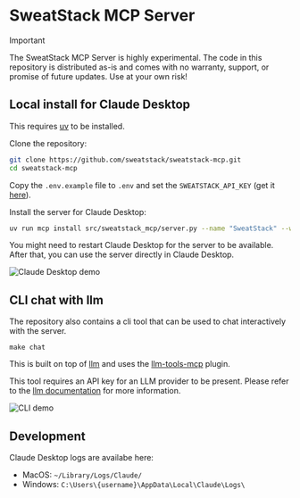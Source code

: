 # SweatStack MCP Server


> [!IMPORTANT]  
> The SweatStack MCP Server is highly experimental. The code in this repository is distributed as-is and comes with no warranty, support, or promise of future updates. Use at your own risk!


## Local install for Claude Desktop

This requires [uv](https://docs.astral.sh/uv/) to be installed.

Clone the repository:

```bash
git clone https://github.com/sweatstack/sweatstack-mcp.git
cd sweatstack-mcp
```

Copy the `.env.example` file to `.env` and set the `SWEATSTACK_API_KEY` (get it [here](https://app.sweatstack.no/settings/api)).

Install the server for Claude Desktop:

```bash
uv run mcp install src/sweatstack_mcp/server.py --name "SweatStack" --with-editable . --env-file .env
```

You might need to restart Claude Desktop for the server to be available.
After that, you can use the server directly in Claude Desktop.

![Claude Desktop demo](./media/sweatstack-mcp-claude-desktop.gif)



## CLI chat with llm

The repository also contains a cli tool that can be used to chat interactively with the server.

```
make chat
```

This is built on top of [llm](https://llm.datasette.io/en/stable/index.html) and uses the [llm-tools-mcp](https://github.com/VirtusLab/llm-tools-mcp) plugin.

This tool requires an API key for an LLM provider to be present.
Please refer to the [llm documentation](https://llm.datasette.io/en/stable/index.html) for more information.

![CLI demo](./media/sweatstack-mcp-llm.gif)


## Development

Claude Desktop logs are availabe here:
- MacOS: `~/Library/Logs/Claude/`
- Windows: `C:\Users\{username}\AppData\Local\Claude\Logs\`
